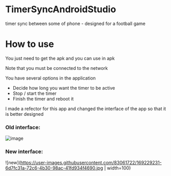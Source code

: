 # TimerSyncAndroidStudio
timer sync between some of phone - designed for a football game

# How to use
You just need to get the apk and you can use in apk 

Note that you must be connected to the network

You have several options in the application
- Decide how long you want the timer to be active 
- Stop / start the timer
- Finish the timer and reboot it

I made a refector for this app and changed the interface of the app so that it is better designed

### Old interface:
![image](https://user-images.githubusercontent.com/83061722/169230028-ee7ce55f-69ca-4021-8807-b2b6c2eb69eb.png)

### New interface:
![new](https://user-images.githubusercontent.com/83061722/169229231-6d7fc31a-72c6-4b30-98ac-41fd934f4690.jpg | width=100)

